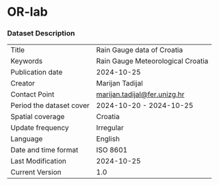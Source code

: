 # OR-lab

### Dataset Description
|             |             |
| ----------- | ----------- |
| Title | Rain Gauge data of Croatia |
| Keywords | Rain Gauge Meteorological Croatia |
| Publication date | 2024-10-25 |
| Creator | Marijan Tadijal |
| Contact Point | marijan.tadijal@fer.unizg.hr |
| Period the dataset cover | 2024-10-20 - 2024-10-25 |
| Spatial coverage | Croatia|
| Update frequency | Irregular |
| Language | English |
| Date and time format | ISO 8601 |
| Last Modification | 2024-10-25 |
| Current Version| 1.0 |
